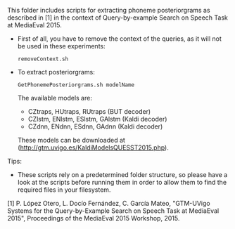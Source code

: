 This folder includes scripts for extracting phoneme posteriorgrams as described in [1] in the context of Query-by-example Search on Speech Task at MediaEval 2015.

- First of all, you have to remove the context of the queries, as it will not be used in these experiments:

  `removeContext.sh`

- To extract posteriorgrams:

  `GetPhonemePosteriorgrams.sh modelName`

  The available models are:
  - CZtraps, HUtraps, RUtraps (BUT decoder)
  - CZlstm, ENlstm, ESlstm, GAlstm (Kaldi decoder)
  - CZdnn, ENdnn, ESdnn, GAdnn (Kaldi decoder)

  These models can be downloaded at (http://gtm.uvigo.es/KaldiModelsQUESST2015.php).
  
Tips:
- These scripts rely on a predetermined folder structure, so please have a look at the scripts before running them in order to allow them to find the required files in your filesystem.

[1] P. López Otero, L. Docío Fernández, C. García Mateo, "GTM-UVigo Systems for the Query-by-Example Search on Speech Task at MediaEval 2015", Proceedings of the MediaEval 2015 Workshop, 2015.
